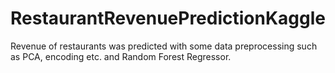 # RestaurantRevenuePredictionKaggle
Revenue of restaurants was predicted with some data preprocessing such as PCA, encoding etc. and Random Forest Regressor.
